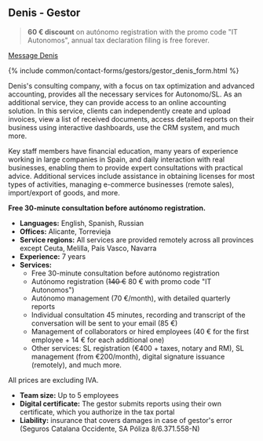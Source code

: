<span id="denis-i" class="legacy-anchor"></span>
<span id="denis-i---gestor" class="legacy-anchor"></span>
## Denis - Gestor

> **60 € discount** on autónomo registration with the promo code "IT Autonomos", annual tax declaration filing is free
> forever.

<a href="#" class="btn-contact-specialist" onclick="contactGestorDenis(); return false;">Message Denis</a>

{% include common/contact-forms/gestors/gestor_denis_form.html %}

Denis's consulting company, with a focus on tax optimization and advanced accounting, provides all the necessary
services for Autonomo/SL. As an additional service, they can provide access to an online accounting solution. In this
service, clients can independently create and upload invoices, view a list of received documents, access detailed
reports on their business using interactive dashboards, use the CRM system, and much more.

Key staff members have financial education, many years of experience working in large companies in Spain, and daily
interaction with real businesses, enabling them to provide expert consultations with practical advice. Additional
services include assistance in obtaining licenses for most types of activities, managing e-commerce businesses (remote
sales), import/export of goods, and more.

**Free 30-minute consultation before autónomo registration.**

- **Languages:** English, Spanish, Russian
- **Offices:** Alicante, Torrevieja
- **Service regions:** All services are provided remotely across all provinces except Ceuta, Melilla, País Vasco,
  Navarra
- **Experience:** 7 years
- **Services:**
    - Free 30-minute consultation before autónomo registration
    - Autónomo registration (<s>140 €</s> 80 € with promo code "IT Autonomos")
    - Autónomo management (70 €/month), with detailed quarterly reports
    - Individual consultation 45 minutes, recording and transcript of the conversation will be sent to your email (85 €)
    - Management of collaborators or hired employees (40 € for the first employee + 14 € for each additional one)
    - Other services: SL registration (€400 + taxes, notary and RM), SL management (from €200/month), digital
      signature issuance (remotely), and much more.

All prices are excluding IVA.

- **Team size:** Up to 5 employees
- **Digital certificate:** The gestor submits reports using their own certificate, which you authorize in the tax portal
- **Liability:** insurance that covers damages in case of gestor's error (Seguros Catalana Occidente, SA Póliza 8/6.371.558-N)
